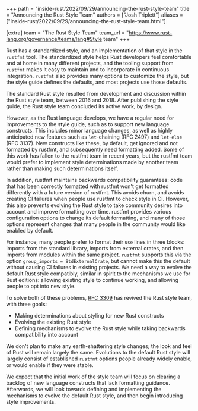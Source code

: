 +++
path = "inside-rust/2022/09/29/announcing-the-rust-style-team"
title = "Announcing the Rust Style Team"
authors = ["Josh Triplett"]
aliases = ["inside-rust/2022/09/29/announcing-the-rust-style-team.html"]

[extra]
team = "The Rust Style Team"
team_url = "https://www.rust-lang.org/governance/teams/lang#Style team"
+++

Rust has a standardized style, and an implementation of that style in the
`rustfmt` tool. The standardized style helps Rust developers feel comfortable
and at home in many different projects, and the tooling support from `rustfmt`
makes it easy to maintain and to incorporate in continuous integration.
`rustfmt` also provides many options to customize the style, but the style
guide defines the defaults, and most projects use those defaults.

The standard Rust style resulted from development and discussion within the
Rust style team, between 2016 and 2018. After publishing the style guide, the
Rust style team concluded its active work, by design.

However, as the Rust language develops, we have a regular need for improvements
to the style guide, such as to support new language constructs. This includes
minor language changes, as well as highly anticipated new features such as
`let`-chaining (RFC 2497) and `let`-`else` (RFC 3137). New constructs like
these, by default, get ignored and not formatted by rustfmt, and subsequently
need formatting added. Some of this work has fallen to the rustfmt team in
recent years, but the rustfmt team would prefer to implement style
determinations made by another team rather than making such determinations
itself.

In addition, rustfmt maintains backwards compatibility guarantees: code that
has been correctly formatted with rustfmt won't get formatted differently with
a future version of rustfmt. This avoids churn, and avoids creating CI failures
when people use rustfmt to check style in CI. However, this also prevents
evolving the Rust style to take community desires into account and improve
formatting over time. rustfmt provides various configuration options to change
its default formatting, and many of those options represent changes that many
people in the community would like enabled by default.

For instance, many people prefer to format their `use` lines in three blocks:
imports from the standard library, imports from external crates, and then
imports from modules within the same project. `rustfmt` supports this via the
option `group_imports = StdExternalCrate`, but cannot make this the default
without causing CI failures in existing projects. We need a way to evolve the
default Rust style compatibly, similar in spirit to the mechanisms we use for
Rust editions: allowing existing style to continue working, and allowing people
to opt into new style.

To solve both of these problems, [RFC
3309](https://rust-lang.github.io/rfcs/3309-style-team.html) has revived the
Rust style team, with three goals:

- Making determinations about styling for new Rust constructs
- Evolving the existing Rust style
- Defining mechanisms to evolve the Rust style while taking backwards
  compatibility into account

We don't plan to make any earth-shattering style changes; the look and feel of
Rust will remain largely the same. Evolutions to the default Rust style will
largely consist of established `rustfmt` options people already widely enable,
or would enable if they were stable.

We expect that the initial work of the style team will focus on clearing a
backlog of new language constructs that lack formatting guidance. Afterwards,
we will look towards defining and implementing the mechanisms to evolve the
default Rust style, and then begin introducing style improvements.

